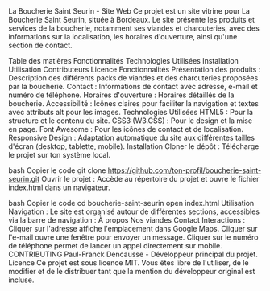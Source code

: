 ##

La Boucherie Saint Seurin - Site Web
Ce projet est un site vitrine pour La Boucherie Saint Seurin, située à Bordeaux. Le site présente les produits et services de la boucherie, notamment ses viandes et charcuteries, avec des informations sur la localisation, les horaires d'ouverture, ainsi qu'une section de contact.

Table des matières
Fonctionnalités
Technologies Utilisées
Installation
Utilisation
Contributeurs
Licence
Fonctionnalités
Présentation des produits : Description des différents packs de viandes et des charcuteries proposées par la boucherie.
Contact : Informations de contact avec adresse, e-mail et numéro de téléphone.
Horaires d'ouverture : Horaires détaillés de la boucherie.
Accessibilité : Icônes claires pour faciliter la navigation et textes avec attributs alt pour les images.
Technologies Utilisées
HTML5 : Pour la structure et le contenu du site.
CSS3 (W3.CSS) : Pour le design et la mise en page.
Font Awesome : Pour les icônes de contact et de localisation.
Responsive Design : Adaptation automatique du site aux différentes tailles d'écran (desktop, tablette, mobile).
Installation
Cloner le dépôt : Télécharge le projet sur ton système local.

bash
Copier le code
git clone https://github.com/ton-profil/boucherie-saint-seurin.git
Ouvrir le projet : Accède au répertoire du projet et ouvre le fichier index.html dans un navigateur.

bash
Copier le code
cd boucherie-saint-seurin
open index.html
Utilisation
Navigation : Le site est organisé autour de différentes sections, accessibles via la barre de navigation :
À propos
Nos viandes
Contact
Interactions :
Cliquer sur l'adresse affiche l'emplacement dans Google Maps.
Cliquer sur l'e-mail ouvre une fenêtre pour envoyer un message.
Cliquer sur le numéro de téléphone permet de lancer un appel directement sur mobile.
CONTRIBUTING 
Paul-Franck Dencausse - Développeur principal du projet.
Licence
Ce projet est sous licence MIT. Vous êtes libre de l'utiliser, de le modifier et de le distribuer tant que la mention du développeur original est incluse.

